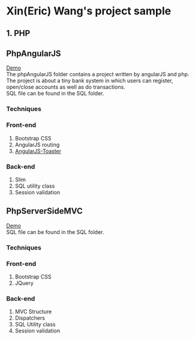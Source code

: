 # Xin(Eric) Wang's project sample
## 1. PHP
## PhpAngularJS  
[Demo](https://php-assignment2.000webhostapp.com/firstNationalBank/ "Demo")  
The phpAngularJS folder contains a project written by angularJS and php. The project is about a tiny bank system in which users can register, open/close accounts as well as do transactions.  
SQL file can be found in the SQL folder.  
### Techniques
### Front-end
1. Bootstrap CSS
2. AngularJS routing
3. [AngularJS-Toaster](https://github.com/jirikavi/AngularJS-Toaster)

### Back-end
1. Slim
2. SQL utility class
3. Session validation

## PhpServerSideMVC
[Demo](https://phpassignment3.000webhostapp.com/assignment3)  
SQL file can be found in the SQL folder.  
### Techniques
### Front-end
1. Bootstrap CSS
2. JQuery

### Back-end
1. MVC Structure
2. Dispatchers
3. SQL Utility class
4. Session validation

